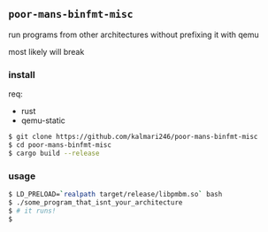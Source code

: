 ## `poor-mans-binfmt-misc`

run programs from other architectures without prefixing it with qemu

most likely will break

### install

req:
 + rust
 + qemu-static

```bash
$ git clone https://github.com/kalmari246/poor-mans-binfmt-misc
$ cd poor-mans-binfmt-misc
$ cargo build --release
```

### usage

```bash
$ LD_PRELOAD=`realpath target/release/libpmbm.so` bash
$ ./some_program_that_isnt_your_architecture
$ # it runs!
$
```
